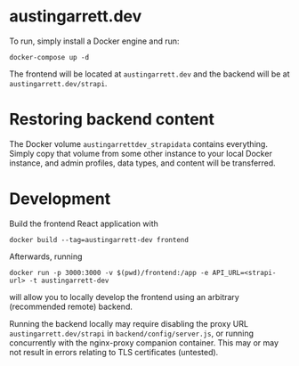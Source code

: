 # austingarrett.dev

To run, simply install a Docker engine and run:

`docker-compose up -d`

The frontend will be located at `austingarrett.dev` and the backend will be at `austingarrett.dev/strapi`.

# Restoring backend content

The Docker volume `austingarrettdev_strapidata` contains everything.
Simply copy that volume from some other instance to your local Docker instance, and admin profiles, data types, and content will be transferred.

# Development

Build the frontend React application with

`docker build --tag=austingarrett-dev frontend`

Afterwards, running

`docker run -p 3000:3000 -v $(pwd)/frontend:/app -e API_URL=<strapi-url> -t austingarrett-dev`

will allow you to locally develop the frontend using an arbitrary (recommended remote) backend.

Running the backend locally may require disabling the proxy URL `austingarrett.dev/strapi` in `backend/config/server.js`, or running concurrently with the nginx-proxy companion container.
This may or may not result in errors relating to TLS certificates (untested).

